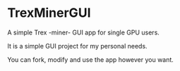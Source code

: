 # TrexMinerGUI
A simple Trex -miner- GUI app for single GPU users.

It is a simple GUI project for my personal needs.

You can fork, modify and use the app however you want.